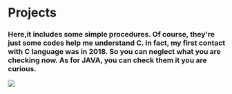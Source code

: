 # Projects

### Here,it includes some simple procedures. Of course, they're just some codes help me understand C. In fact, my first contact with C language was in 2018. So you can neglect what you are checking now. As for JAVA, you can check them it you are curious.
![](https://timgsa.baidu.com/timg?image&quality=80&size=b9999_10000&sec=1563809460914&di=7afd3a00c5d3abfdc84a07b3fe953f5d&imgtype=0&src=http%3A%2F%2Fpic.51yuansu.com%2Fpic3%2Fcover%2F03%2F04%2F88%2F5af943211e7cf_610.jpg)
